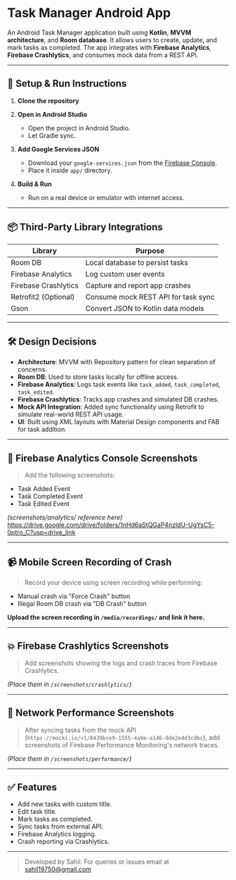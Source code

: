 # Task Manager Android App

An Android Task Manager application built using **Kotlin**, **MVVM architecture**, and **Room database**. It allows users to create, update, and mark tasks as completed. The app integrates with **Firebase Analytics**, **Firebase Crashlytics**, and consumes mock data from a REST API.

---

## 🚀 Setup & Run Instructions

1. **Clone the repository**

2. **Open in Android Studio**
   - Open the project in Android Studio.
   - Let Gradle sync.

3. **Add Google Services JSON**
   - Download your `google-services.json` from the [Firebase Console](https://console.firebase.google.com/).
   - Place it inside `app/` directory.

4. **Build & Run**
   - Run on a real device or emulator with internet access.

---

## 📦 Third-Party Library Integrations

| Library                | Purpose                                     |
|------------------------|---------------------------------------------|
| Room DB                | Local database to persist tasks             |
| Firebase Analytics     | Log custom user events                      |
| Firebase Crashlytics   | Capture and report app crashes              |
| Retrofit2 (Optional)   | Consume mock REST API for task sync         |
| Gson                   | Convert JSON to Kotlin data models          |

---

## 🛠 Design Decisions

- **Architecture**: MVVM with Repository pattern for clean separation of concerns.
- **Room DB**: Used to store tasks locally for offline access.
- **Firebase Analytics**: Logs task events like `task_added`, `task_completed`, `task_edited`.
- **Firebase Crashlytics**: Tracks app crashes and simulated DB crashes.
- **Mock API Integration**: Added sync functionality using Retrofit to simulate real-world REST API usage.
- **UI**: Built using XML layouts with Material Design components and FAB for task addition.

---

## 📸 Firebase Analytics Console Screenshots

> Add the following screenshots:

- Task Added Event
- Task Completed Event
- Task Edited Event

*(screenshots/analytics/ reference here)*
https://drive.google.com/drive/folders/1nHd6aStQGaP4nzldU-UgYsC5-0ptro_C?usp=drive_link


---

## 📹 Mobile Screen Recording of Crash

> Record your device using screen recording while performing:

- Manual crash via "Force Crash" button
- Illegal Room DB crash via "DB Crash" button

**Upload the screen recording in `/media/recordings/` and link it here.**

---

## 💥 Firebase Crashlytics Screenshots

> Add screenshots showing the logs and crash traces from Firebase Crashlytics.

*(Place them in `/screenshots/crashlytics/`)*

---

## 📡 Network Performance Screenshots

> After syncing tasks from the mock API (`https://mocki.io/v1/8439bce9-1555-4a9e-a146-8de2e4d3cdbc`), add screenshots of Firebase Performance Monitoring's network traces.

*(Place them in `/screenshots/performance/`)*

---

## ✅ Features

- Add new tasks with custom title.
- Edit task title.
- Mark tasks as completed.
- Sync tasks from external API.
- Firebase Analytics logging.
- Crash reporting via Crashlytics.

---

> Developed by Sahil. For queries or issues email at sahil19750@gmail.com

